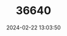 ---
title: "36640"
category: "Aglaia cumingiana"
draft: false
date: 2024-02-22 13:03:50
languages:
  Filipino; Pilipino: ["Balbalan-amo", "Alauihau"]
---